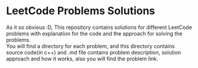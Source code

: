 # LeetCode Problems Solutions
As it so obvious :D, This repository contains solutions for different LeetCode problems with explanation for the code and the approach for solving the problems.<br>
You will find a directory for each problem, and this directory contains source code(in c++) and .md file contains problem description, solution approach and how it works, also you will find the problem link.
